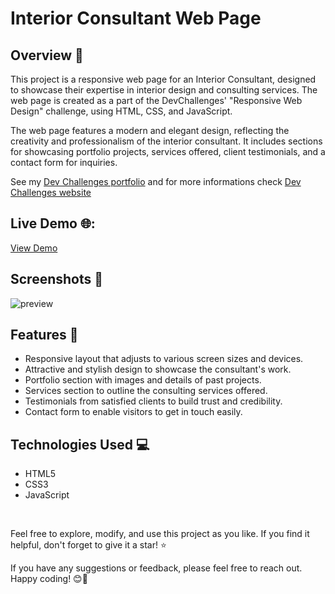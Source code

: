 # Interior Consultant Web Page

## Overview  🚀

This project is a responsive web page for an Interior Consultant, designed to showcase their expertise in interior design and consulting services. The web page is created as a part of the DevChallenges' "Responsive Web Design" challenge, using HTML, CSS, and JavaScript.

The web page features a modern and elegant design, reflecting the creativity and professionalism of the interior consultant. It includes sections for showcasing portfolio projects, services offered, client testimonials, and a contact form for inquiries.

See my [Dev Challenges portfolio](https://portfolio.devchallenges.io/rahil1202) and for more informations check [Dev Challenges website](https://devchallenges.io/)
</br>

## Live Demo 🌐:
[View Demo](https://)
</br>

## Screenshots 📸
![preview](https://github.com/rahil1202/dev-challanges/assets/104057403/dbe2a691-0fef-42d8-a10d-493a77840fde)
<br>


## Features 🌟

- Responsive layout that adjusts to various screen sizes and devices.
- Attractive and stylish design to showcase the consultant's work.
- Portfolio section with images and details of past projects.
- Services section to outline the consulting services offered.
- Testimonials from satisfied clients to build trust and credibility.
- Contact form to enable visitors to get in touch easily.


## Technologies Used 💻

- HTML5
- CSS3
- JavaScript

<br>

Feel free to explore, modify, and use this project as you like. If you find it helpful, don't forget to give it a star! ⭐️

If you have any suggestions or feedback, please feel free to reach out. Happy coding! 😊🚀



